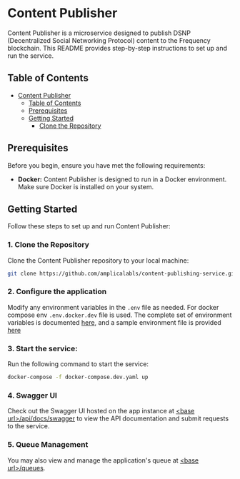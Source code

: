# Content Publisher

Content Publisher is a microservice designed to publish DSNP (Decentralized Social Networking Protocol) content to the Frequency blockchain. This README provides step-by-step instructions to set up and run the service.

## Table of Contents

- [Content Publisher](#content-publisher)
  - [Table of Contents](#table-of-contents)
  - [Prerequisites](#prerequisites)
  - [Getting Started](#getting-started)
    - [Clone the Repository](#clone-the-repository)

## Prerequisites

Before you begin, ensure you have met the following requirements:

- **Docker:** Content Publisher is designed to run in a Docker environment. Make sure Docker is installed on your system.

## Getting Started

Follow these steps to set up and run Content Publisher:

### 1. Clone the Repository

Clone the Content Publisher repository to your local machine:

```bash
git clone https://github.com/amplicalabls/content-publishing-service.git
```

### 2. Configure the application
Modify any environment variables in the `.env` file as needed. For docker compose env `.env.docker.dev` file is used. The complete set of environment variables is documented [here](./ENVIRONMENT.md), and a sample environment file is provided [here](./env.template)

### 3. Start the service:
Run the following command to start the service:
```bash
docker-compose -f docker-compose.dev.yaml up
```

### 4. Swagger UI
Check out the Swagger UI hosted on the app instance at [\<base url>/api/docs/swagger](http://localhost:3000/api/docs/swagger) to view the API documentation and submit requests to the service.

### 5. Queue Management
You may also view and manage the application's queue at [\<base url>/queues](http://localhost:3000/queues).
